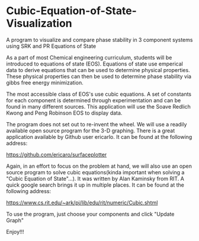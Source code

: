 # Cubic-Equation-of-State-Visualization
A program to visualize and compare phase stability in 3 component systems using SRK and PR Equations of State

As a part of most Chemical engineering curriculum, students will be introduced to equations of state (EOS).  Equations of state use emperical data to derive equations that can be used to determine physical properties.  These physical properties can then be used to determine phase stability via gibbs free energy minimization.

The most accessible class of EOS's use cubic equations.  A set of constants for each component is determined through experimentation and can be found in many different sources.  This application will use the Soave Redlich Kwong and Peng Robinson EOS to display data.

The program does not set out to re-invent the wheel.  We will use a readily available open source program for the 3-D graphing.  There is a great application available by Github user ericarlo.  It can be found at the following address:

https://github.com/ericaro/surfaceplotter

Again, in an effort to focus on the problem at hand, we will also use an open source program to solve cubic equations(kinda important when solving a "Cubic Equation of State"...).  It was written by Alan Kaminsky from RIT.  A quick google search brings it up in multiple places.  It can be found at the following address:

https://www.cs.rit.edu/~ark/pj/lib/edu/rit/numeric/Cubic.shtml

To use the program, just choose your components and click "Update Graph"

Enjoy!!!
